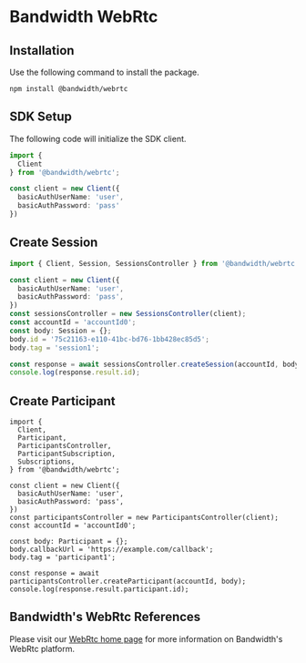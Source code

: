 # Bandwidth WebRtc

## Installation

Use the following command to install the package.

```
npm install @bandwidth/webrtc
```

## SDK Setup

The following code will initialize the SDK client.

```typescript
import {
  Client
} from '@bandwidth/webrtc';

const client = new Client({
  basicAuthUserName: 'user',
  basicAuthPassword: 'pass'
})
```

## Create Session

```typescript
import { Client, Session, SessionsController } from '@bandwidth/webrtc';

const client = new Client({
  basicAuthUserName: 'user',
  basicAuthPassword: 'pass',
})
const sessionsController = new SessionsController(client);
const accountId = 'accountId0';
const body: Session = {};
body.id = '75c21163-e110-41bc-bd76-1bb428ec85d5';
body.tag = 'session1';

const response = await sessionsController.createSession(accountId, body);
console.log(response.result.id);
```

## Create Participant

```
import {
  Client,
  Participant,
  ParticipantsController,
  ParticipantSubscription,
  Subscriptions,
} from '@bandwidth/webrtc';

const client = new Client({
  basicAuthUserName: 'user',
  basicAuthPassword: 'pass',
})
const participantsController = new ParticipantsController(client);
const accountId = 'accountId0';

const body: Participant = {};
body.callbackUrl = 'https://example.com/callback';
body.tag = 'participant1';

const response = await participantsController.createParticipant(accountId, body);
console.log(response.result.participant.id);
```

## Bandwidth's WebRtc References

Please visit our [WebRtc home page](https://dev.bandwidth.com/webrtc/about.html) for more information on Bandwidth's WebRtc platform.
